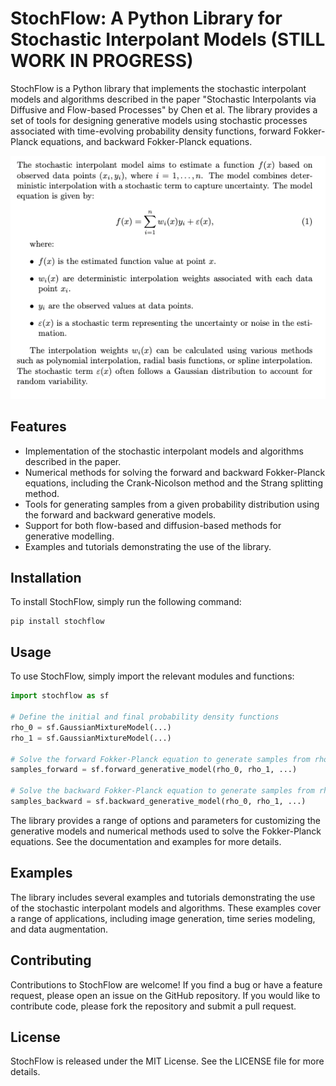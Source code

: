 # StochFlow: A Python Library for Stochastic Interpolant Models (STILL WORK IN PROGRESS) 

StochFlow is a Python library that implements the stochastic interpolant models and algorithms described in the paper "Stochastic Interpolants via Diffusive and Flow-based Processes" by Chen et al. The library provides a set of tools for designing generative models using stochastic processes associated with time-evolving probability density functions, forward Fokker-Planck equations, and backward Fokker-Planck equations.

<p align="center">
  <img src="description_pic.png" />
</p>

## Features

- Implementation of the stochastic interpolant models and algorithms described in the paper.
- Numerical methods for solving the forward and backward Fokker-Planck equations, including the Crank-Nicolson method and the Strang splitting method.
- Tools for generating samples from a given probability distribution using the forward and backward generative models.
- Support for both flow-based and diffusion-based methods for generative modelling.
- Examples and tutorials demonstrating the use of the library.

## Installation

To install StochFlow, simply run the following command:

```
pip install stochflow
```

## Usage

To use StochFlow, simply import the relevant modules and functions:

```python
import stochflow as sf

# Define the initial and final probability density functions
rho_0 = sf.GaussianMixtureModel(...)
rho_1 = sf.GaussianMixtureModel(...)

# Solve the forward Fokker-Planck equation to generate samples from rho_1
samples_forward = sf.forward_generative_model(rho_0, rho_1, ...)

# Solve the backward Fokker-Planck equation to generate samples from rho_0
samples_backward = sf.backward_generative_model(rho_0, rho_1, ...)
```

The library provides a range of options and parameters for customizing the generative models and numerical methods used to solve the Fokker-Planck equations. See the documentation and examples for more details.

## Examples

The library includes several examples and tutorials demonstrating the use of the stochastic interpolant models and algorithms. These examples cover a range of applications, including image generation, time series modeling, and data augmentation.

## Contributing

Contributions to StochFlow are welcome! If you find a bug or have a feature request, please open an issue on the GitHub repository. If you would like to contribute code, please fork the repository and submit a pull request.

## License

StochFlow is released under the MIT License. See the LICENSE file for more details.

